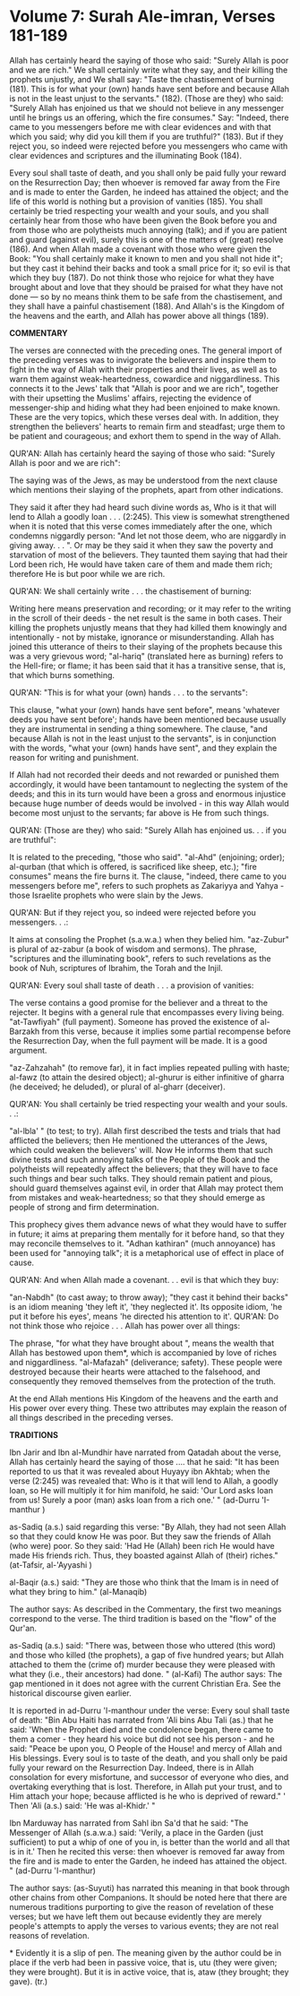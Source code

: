 Volume 7: Surah Ale-imran, Verses 181-189
=========================================

Allah has certainly heard the saying of those who said: "Surely Allah
is poor and we are rich." We shall certainly write what they say, and
their killing the prophets unjustly, and We shall say: "Taste the
chastisement of burning (181). This is for what your (own) hands have
sent before and because Allah is not in the least unjust to the
servants." (182). (Those are they) who said: "Surely Allah has enjoined
us that we should not believe in any messenger until he brings us an
offering, which the fire consumes." Say: "Indeed, there came to you
messengers before me with clear evidences and with that which you said;
why did you kill them if you are truthful?" (183). But if they reject
you, so indeed were rejected before you messengers who came with clear
evidences and scriptures and the illuminating Book (184).

Every soul shall taste of death, and you shall only be paid fully your
reward on the Resurrection Day; then whoever is removed far away from
the Fire and is made to enter the Garden, he indeed has attained the
object; and the life of this world is nothing but a provision of
vanities (185). You shall certainly be tried respecting your wealth and
your souls, and you shall certainly hear from those who have been given
the Book before you and from those who are polytheists much annoying
(talk); and if you are patient and guard (against evil), surely this is
one of the matters of (great) resolve (186). And when Allah made a
covenant with those who were given the Book: "You shall certainly make
it known to men and you shall not hide it"; but they cast it behind
their backs and took a small price for it; so evil is that which they
buy (187). Do not think those who rejoice for what they have brought
about and love that they should be praised for what they have not done —
so by no means think them to be safe from the chastisement, and they
shall have a painful chastisement (188). And Allah's is the Kingdom of
the heavens and the earth, and Allah has power above all things (189).

**COMMENTARY**

The verses are connected with the preceding ones. The general import of
the preceding verses was to invigorate the believers and inspire them to
fight in the way of Allah with their properties and their lives, as well
as to warn them against weak-heartedness, cowardice and niggardliness.
This connects it to the Jews' talk that "Allah is poor and we are rich",
together with their upsetting the Muslims' affairs, rejecting the
evidence of messenger-ship and hiding what they had been enjoined to
make known. These are the very topics, which these verses deal with. In
addition, they strengthen the believers' hearts to remain firm and
steadfast; urge them to be patient and courageous; and exhort them to
spend in the way of Allah.

QUR'AN: Allah has certainly heard the saying of those who said: "Surely
Allah is poor and we are rich":

The saying was of the Jews, as may be understood from the next clause
which mentions their slaying of the prophets, apart from other
indications.

They said it after they had heard such divine words as, Who is it that
will lend to Allah a goodly loan . . . (2:245). This view is somewhat
strengthened when it is noted that this verse comes immediately after
the one, which condemns niggardly person: "And let not those deem, who
are niggardly in giving away. . . ". Or may be they said it when they
saw the poverty and starvation of most of the believers. They taunted
them saying that had their Lord been rich, He would have taken care of
them and made them rich; therefore He is but poor while we are rich.

QUR'AN: We shall certainly write . . . the chastisement of burning:

Writing here means preservation and recording; or it may refer to the
writing in the scroll of their deeds - the net result is the same in
both cases. Their killing the prophets unjustly means that they had
killed them knowingly and intentionally - not by mistake, ignorance or
misunderstanding. Allah has joined this utterance of theirs to their
slaying of the prophets because this was a very grievous word;
"al-hariq" (translated here as burning) refers to the Hell-fire; or
flame; it has been said that it has a transitive sense, that is, that
which burns something.

QUR'AN: "This is for what your (own) hands . . . to the servants":

This clause, "what your (own) hands have sent before", means 'whatever
deeds you have sent before'; hands have been mentioned because usually
they are instrumental in sending a thing somewhere. The clause, "and
because Allah is not in the least unjust to the servants", is in
conjunction with the words, "what your (own) hands have sent", and they
explain the reason for writing and punishment.

If Allah had not recorded their deeds and not rewarded or punished them
accordingly, it would have been tantamount to neglecting the system of
the deeds; and this in its turn would have been a gross and enormous
injustice because huge number of deeds would be involved - in this way
Allah would become most unjust to the servants; far above is He from
such things.

QUR'AN: (Those are they) who said: "Surely Allah has enjoined us. . .
if you are truthful":

It is related to the preceding, "those who said". "al-Ahd" (enjoining;
order); al-qurban (that which is offered, is sacrificed like sheep,
etc.); "fire consumes" means the fire burns it. The clause, "indeed,
there came to you messengers before me", refers to such prophets as
Zakariyya and Yahya - those Israelite prophets who were slain by the
Jews.

QUR'AN: But if they reject you, so indeed were rejected before you
messengers. . .:

It aims at consoling the Prophet (s.a.w.a.) when they belied him.
"az-Zubur" is plural of az-zabur (a book of wisdom and sermons). The
phrase, "scriptures and the illuminating book", refers to such
revelations as the book of Nuh, scriptures of Ibrahim, the Torah and the
Injil.

QUR'AN: Every soul shall taste of death . . . a provision of
vanities:

The verse contains a good promise for the believer and a threat to the
rejecter. It begins with a general rule that encompasses every living
being. "at-Tawfiyah" (full payment). Someone has proved the existence of
al-Barzakh from this verse, because it implies some partial recompense
before the Resurrection Day, when the full payment will be made. It is a
good argument.

"az-Zahzahah" (to remove far), it in fact implies repeated pulling with
haste; al-fawz (to attain the desired object); al-ghurur is either
infinitive of gharra (he deceived; he deluded), or plural of al-gharr
(deceiver).

QUR'AN: You shall certainly be tried respecting your wealth and your
souls. . .:

"al-lbla' " (to test; to try). Allah first described the tests and
trials that had afflicted the believers; then He mentioned the
utterances of the Jews, which could weaken the believers' will. Now He
informs them that such divine tests and such annoying talks of the
People of the Book and the polytheists will repeatedly affect the
believers; that they will have to face such things and bear such talks.
They should remain patient and pious, should guard themselves against
evil, in order that Allah may protect them from mistakes and
weak-heartedness; so that they should emerge as people of strong and
firm determination.

This prophecy gives them advance news of what they would have to suffer
in future; it aims at preparing them mentally for it before hand, so
that they may reconcile themselves to it. "Adhan kathiran" (much
annoyance) has been used for "annoying talk"; it is a metaphorical use
of effect in place of cause.

QUR'AN: And when Allah made a covenant. . . evil is that which they
buy:

"an-Nabdh" (to cast away; to throw away); "they cast it behind their
backs" is an idiom meaning 'they left it', 'they neglected it'. Its
opposite idiom, 'he put it before his eyes', means 'he directed his
attention to it'. QUR'AN: Do not think those who rejoice . . . Allah has
power over all things:

The phrase, "for what they have brought about ", means the wealth that
Allah has bestowed upon them\*, which is accompanied by love of riches
and niggardliness. "al-Mafazah" (deliverance; safety). These people were
destroyed because their hearts were attached to the falsehood, and
consequently they removed themselves from the protection of the truth.

At the end Allah mentions His Kingdom of the heavens and the earth and
His power over every thing. These two attributes may explain the reason
of all things described in the preceding verses.

**TRADITIONS**

Ibn Jarir and Ibn al-Mundhir have narrated from Qatadah about the
verse, Allah has certainly heard the saying of those .... that he said:
"It has been reported to us that it was revealed about Huyayy ibn
Akhtab; when the verse (2:245) was revealed that: Who is it that will
lend to Allah, a goodly loan, so He will multiply it for him manifold,
he said: 'Our Lord asks loan from us! Surely a poor (man) asks loan from
a rich one.' " (ad-Durru 'I-manthur )

as-Sadiq (a.s.) said regarding this verse: "By Allah, they had not seen
Allah so that they could know He was poor. But they saw the friends of
Allah (who were) poor. So they said: 'Had He (Allah) been rich He would
have made His friends rich. Thus, they boasted against Allah of (their)
riches." (at-Tafsir, al-'Ayyashi )

al-Baqir (a.s.) said: "They are those who think that the Imam is in
need of what they bring to him." (al-Manaqib)

The author says: As described in the Commentary, the first two meanings
correspond to the verse. The third tradition is based on the "flow" of
the Qur'an.

as-Sadiq (a.s.) said: "There was, between those who uttered (this word)
and those who killed (the prophets), a gap of five hundred years; but
Allah attached to them the (crime of) murder because they were pleased
with what they (i.e., their ancestors) had done. " (al-Kafi) The author
says: The gap mentioned in it does not agree with the current Christian
Era. See the historical discourse given earlier.

It is reported in ad-Durru 'l-manthour under the verse: Every soul
shall taste of death: "Bin Abu Haiti has narrated from 'Ali bins Abu
Tali (as.) that he said: 'When the Prophet died and the condolence
began, there came to them a comer - they heard his voice but did not see
his person - and he said: "Peace be upon you, O People of the House! and
mercy of Allah and His blessings. Every soul is to taste of the death,
and you shall only be paid fully your reward on the Resurrection Day.
Indeed, there is in Allah consolation for every misfortune, and
successor of everyone who dies, and overtaking everything that is lost.
Therefore, in Allah put your trust, and to Him attach your hope; because
afflicted is he who is deprived of reward." ' Then 'Ali (a.s.) said: 'He
was al-Khidr.' "

Ibn Marduway has narrated from Sahl ibn Sa'd that he said: "The
Messenger of Allah (s.a.w.a.) said: 'Verily, a place in the Garden (just
sufficient) to put a whip of one of you in, is better than the world and
all that is in it.' Then he recited this verse: then whoever is removed
far away from the fire and is made to enter the Garden, he indeed has
attained the object. " (ad-Durru 'I-manthur)

The author says: (as-Suyuti) has narrated this meaning in that book
through other chains from other Companions. It should be noted here that
there are numerous traditions purporting to give the reason of
revelation of these verses; but we have left them out because evidently
they are merely people's attempts to apply the verses to various events;
they are not real reasons of revelation.

\* Evidently it is a slip of pen. The meaning given by the author could
be in place if the verb had been in passive voice, that is, utu (they
were given; they were brought). But it is in active voice, that is, ataw
(they brought; they gave). (tr.)


